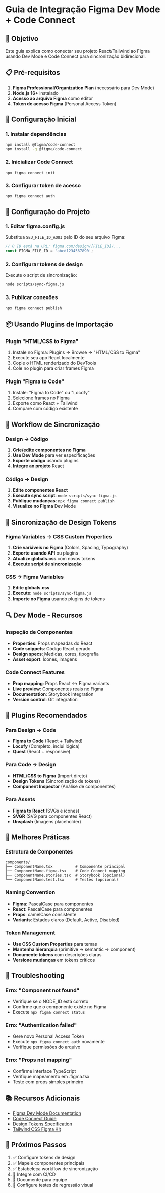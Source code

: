 # Guia de Integração Figma Dev Mode + Code Connect

## 🎯 Objetivo
Este guia explica como conectar seu projeto React/Tailwind ao Figma usando Dev Mode e Code Connect para sincronização bidirecional.

## 📋 Pré-requisitos

1. **Figma Professional/Organization Plan** (necessário para Dev Mode)
2. **Node.js 16+** instalado
3. **Acesso ao arquivo Figma** como editor
4. **Token de acesso Figma** (Personal Access Token)

## 🚀 Configuração Inicial

### 1. Instalar dependências
```bash
npm install @figma/code-connect
npm install -g @figma/code-connect
```

### 2. Inicializar Code Connect
```bash
npx figma connect init
```

### 3. Configurar token de acesso
```bash
npx figma connect auth
```

## 🔧 Configuração do Projeto

### 1. Editar figma.config.js
Substitua `SEU_FILE_ID_AQUI` pelo ID do seu arquivo Figma:
```javascript
// O ID está na URL: figma.com/design/[FILE_ID]/...
const FIGMA_FILE_ID = 'abcd1234567890';
```

### 2. Configurar tokens de design
Execute o script de sincronização:
```bash
node scripts/sync-figma.js
```

### 3. Publicar conexões
```bash
npx figma connect publish
```

## 📦 Usando Plugins de Importação

### Plugin "HTML/CSS to Figma"
1. Instale no Figma: Plugins → Browse → "HTML/CSS to Figma"
2. Execute seu app React localmente
3. Copie o HTML renderizado do DevTools
4. Cole no plugin para criar frames Figma

### Plugin "Figma to Code"
1. Instale: "Figma to Code" ou "Locofy"
2. Selecione frames no Figma
3. Exporte como React + Tailwind
4. Compare com código existente

## 🔄 Workflow de Sincronização

### Design → Código
1. **Crie/edite componentes no Figma**
2. **Use Dev Mode** para ver especificações
3. **Exporte código** usando plugins
4. **Integre ao projeto** React

### Código → Design
1. **Edite componentes React**
2. **Execute sync script**: `node scripts/sync-figma.js`
3. **Publique mudanças**: `npx figma connect publish`
4. **Visualize no Figma** Dev Mode

## 🎨 Sincronização de Design Tokens

### Figma Variables → CSS Custom Properties
1. **Crie variáveis no Figma** (Colors, Spacing, Typography)
2. **Exporte usando API** ou plugins
3. **Atualize globals.css** com novos tokens
4. **Execute script de sincronização**

### CSS → Figma Variables
1. **Edite globals.css**
2. **Execute**: `node scripts/sync-figma.js`
3. **Importe no Figma** usando plugins de tokens

## 🔍 Dev Mode - Recursos

### Inspeção de Componentes
- **Properties**: Props mapeadas do React
- **Code snippets**: Código React gerado
- **Design specs**: Medidas, cores, tipografia
- **Asset export**: Ícones, imagens

### Code Connect Features
- **Prop mapping**: Props React ↔ Figma variants
- **Live preview**: Componentes reais no Figma
- **Documentation**: Storybook integration
- **Version control**: Git integration

## 📱 Plugins Recomendados

### Para Design → Code
- **Figma to Code** (React + Tailwind)
- **Locofy** (Completo, inclui lógica)
- **Quest** (React + responsive)

### Para Code → Design
- **HTML/CSS to Figma** (Import direto)
- **Design Tokens** (Sincronização de tokens)
- **Component Inspector** (Análise de componentes)

### Para Assets
- **Figma to React** (SVGs e ícones)
- **SVGR** (SVG para componentes React)
- **Unsplash** (Imagens placeholder)

## 🎯 Melhores Práticas

### Estrutura de Componentes
```
components/
├── ComponentName.tsx          # Componente principal
├── ComponentName.figma.tsx    # Code Connect mapping
├── ComponentName.stories.tsx  # Storybook (opcional)
└── ComponentName.test.tsx     # Testes (opcional)
```

### Naming Convention
- **Figma**: PascalCase para componentes
- **React**: PascalCase para componentes
- **Props**: camelCase consistente
- **Variants**: Estados claros (Default, Active, Disabled)

### Token Management
- **Use CSS Custom Properties** para temas
- **Mantenha hierarquia** (primitive → semantic → component)
- **Documente tokens** com descrições claras
- **Versione mudanças** em tokens críticos

## 🚨 Troubleshooting

### Erro: "Component not found"
- Verifique se o NODE_ID está correto
- Confirme que o componente existe no Figma
- Execute `npx figma connect status`

### Erro: "Authentication failed"
- Gere novo Personal Access Token
- Execute `npx figma connect auth` novamente
- Verifique permissões do arquivo

### Erro: "Props not mapping"
- Confirme interface TypeScript
- Verifique mapeamento em .figma.tsx
- Teste com props simples primeiro

## 📚 Recursos Adicionais

- [Figma Dev Mode Documentation](https://help.figma.com/hc/en-us/articles/15023124644247)
- [Code Connect Guide](https://github.com/figma/code-connect)
- [Design Tokens Specification](https://design-tokens.github.io/community-group/)
- [Tailwind CSS Figma Kit](https://www.figma.com/community/file/768809027799962739)

## 🎉 Próximos Passos

1. ✅ Configure tokens de design
2. ✅ Mapeie componentes principais
3. ✅ Estabeleça workflow de sincronização
4. 🔄 Integre com CI/CD
5. 📖 Documente para equipe
6. 🧪 Configure testes de regressão visual